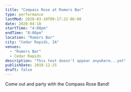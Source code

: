 ```yaml
---
title: "Compass Rose at Rumors Bar"
type: performance
lastMod: 2020-03-10T09:17:22-06:00
date: 2020-04-18
startTime: "4:00pm"
endTime: "8:00pm"
location: "Rumors Bar"
city: "Cedar Rapids, IA"
venues:
  - "Rumors Bar"
  - Cedar Rapids
description: "This text doesn't appear anywhere...yet"
publishDate: 2019-12-25
draft: false
---
```


Come out and party with the Compass Rose Band!
